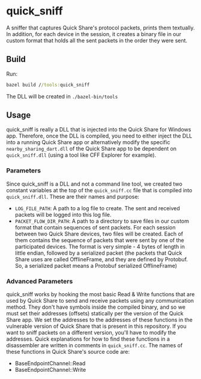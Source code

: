 # quick_sniff

A sniffer that captures Quick Share's protocol packets, prints them textually. In addition, for each device in the session, it creates a binary file in our custom format that holds all the sent packets in the order they were sent.

## Build
Run:
```cmd
bazel build //tools:quick_sniff
```
The DLL will be created in `./bazel-bin/tools`

## Usage
quick_sniff is really a DLL that is injected into the Quick Share for Windows app. Therefore, once the DLL is compiled, you need to either inject the DLL into a running Quick Share app or alternatively modify the specific `nearby_sharing_dart.dll` of the Quick Share app to be dependent on `quick_sniff.dll` (using a tool like CFF Explorer for example).

### Parameters
Since quick_sniff is a DLL and not a command line tool, we created two constant variables at the top of the `quick_sniff.cc` file that is compiled into `quick_sniff.dll`. These are their names and purpose:
* `LOG_FILE_PATH`: A path to a log file to create. The sent and received packets will be logged into this log file.
* `PACKET_FLOW_DIR_PATH`: A path to a directory to save files in our custom format that contain sequences of sent packets. For each session between two Quick Share devices, two files will be created. Each of them contains the sequence of packets that were sent by one of the participated devices. The format is very simple - 4 bytes of length in little endian, followed by a serialized packet (the packets that Quick Share uses are called OfflineFrame, and they are defined by Protobuf. So, a serialized packet means a Protobuf serialized OfflineFrame)

### Advanced Parameters
quick_sniff works by hooking the most basic Read & Write functions that are used by Quick Share to send and receive packets using any communication method. They don't have symbols inside the compiled binary, and so we must set their addresses (offsets) statically per the version of the Quick Share app. We set the addresses to the addresses of these functions in the vulnerable version of Quick Share that is present in this repository. If you want to sniff packets on a different version, you'll have to modify the addresses. Quick explanations for how to find these functions in a disassembler are written in comments in `quick_sniff.cc`. The names of these functions in Quick Share's source code are:
* BaseEndpointChannel::Read
* BaseEndpointChannel::Write